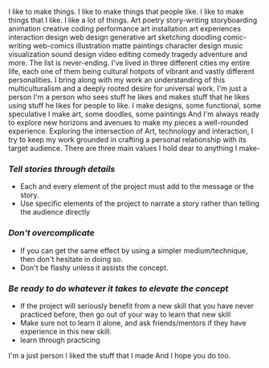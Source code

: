 I like to make things. 
I like to make things that people like. 
I like to make things that I like.
I like a lot of things. 
Art poetry story-writing storyboarding animation creative coding performance art installation art experiences interaction design web design generative art sketching doodling comic-writing web-comics illustration matte paintings character design music visualization sound design video editing comedy tragedy adventure and more.
The list is never-ending. 
I've lived in three different cities my entire life, each one of them being cultural hotpots of vibrant and vastly different personalities. I bring along with my work an understanding of this multiculturalism and a deeply rooted desire for universal work. 
I'm just a person 
I'm a person who sees stuff he likes and makes stuff that he likes using stuff he likes for people to like. 
I make designs, some functional, some speculative
I make art, some doodles, some paintings
And I'm always ready to explore new horizons and avenues to make my pieces a well-rounded experience. 
Exploring the intersection of Art, technology and interaction, I try to keep my work grounded in crafting a personal relationship with its target audience. 
There are three main values I hold dear to anything I make-
### *Tell stories through details*

- Each and every element of the project must add to the message or the story.
- Use specific elements of the project to narrate a story rather than telling the audience directly

### *Don't overcomplicate*

- If you can get the same effect by using a simpler medium/technique, then don't hesitate in doing so.
- Don't be flashy unless it assists the concept.

### *Be ready to do whatever it takes to elevate the concept*

- If the project will seriously benefit from a new skill that you have never practiced before, then go out of your way to learn that new skill
- Make sure not to learn it alone, and ask friends/mentors if they have experience in this new skill.
- learn through practicing


I'm a just person 
I liked the stuff that I made
And I hope you do too.

